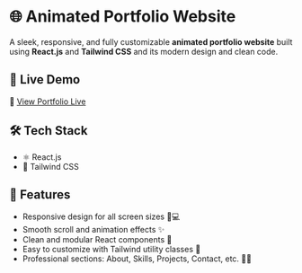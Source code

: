 # 🌐 Animated Portfolio Website

A sleek, responsive, and fully customizable **animated portfolio website** built using **React.js** and **Tailwind CSS** and its modern design and clean code.

## 🚀 Live Demo

🔗 [View Portfolio Live](https://eloquent-moonbeam-9ac959.netlify.app)

## 🛠️ Tech Stack

- ⚛️ React.js
- 🎨 Tailwind CSS

## 📁 Features

- Responsive design for all screen sizes 📱💻
- Smooth scroll and animation effects ✨
- Clean and modular React components 🧩
- Easy to customize with Tailwind utility classes 🎯
- Professional sections: About, Skills, Projects, Contact, etc. 👨‍💻

